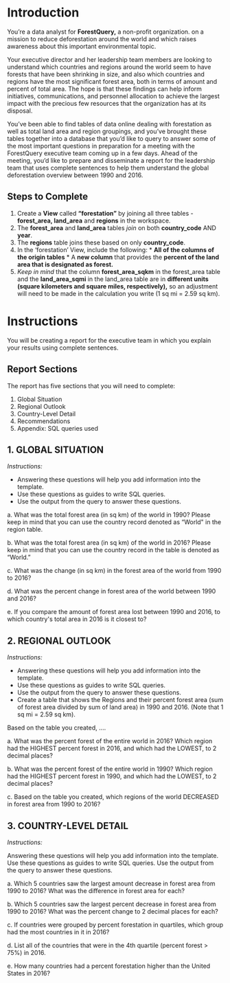 # Introduction

You’re a data analyst for **ForestQuery,** a non-profit organization. on a mission to reduce deforestation around the world and which raises awareness about this important environmental topic.

Your executive director and her leadership team members are looking to understand which countries and regions around the world seem to have forests that have been shrinking in size, and also which countries and regions have the most significant forest area, both in terms of amount and percent of total area. The hope is that these findings can help inform initiatives, communications, and personnel allocation to achieve the largest impact with the precious few resources that the organization has at its disposal.

You’ve been able to find tables of data online dealing with forestation as well as total land area and region groupings, and you’ve brought these tables together into a database that you’d like to query to answer some of the most important questions in preparation for a meeting with the ForestQuery executive team coming up in a few days. Ahead of the meeting, you’d like to prepare and disseminate a report for the leadership team that uses complete sentences to help them understand the global deforestation overview between 1990 and 2016.

## Steps to Complete ##

  1. Create a **View** called **“forestation”** by joining all three tables - **forest_area, land_area** and **regions** in the workspace.
  2. The **forest_area** and **land_area** tables *join* on both **country_code** AND **year**.
  3. The **regions** table joins these based on only **country_code**.
  4. In the ‘forestation’ View, include the following:
    * **All of the columns of the origin tables**
    * A **new column** that provides the **percent of the land area that is designated as forest.**
  5. *Keep in mind* that the column **forest_area_sqkm** in the forest_area table and the **land_area_sqmi** in the land_area table are in **different units (square kilometers   and square miles, respectively),** so an adjustment will need to be made in the calculation you write (1 sq mi = 2.59 sq km).

# Instructions #

You will be creating a report for the executive team in which you explain your results using complete sentences.

## Report Sections ##

The report has five sections that you will need to complete:

  1. Global Situation
  2. Regional Outlook
  3. Country-Level Detail
  4. Recommendations
  5. Appendix: SQL queries used

## 1. GLOBAL SITUATION ##

*Instructions:*

  * Answering these questions will help you add information into the template.
  * Use these questions as guides to write SQL queries.
  * Use the output from the query to answer these questions.

a. What was the total forest area (in sq km) of the world in 1990? Please keep in mind that you can use the country record denoted as “World" in the region table.

b. What was the total forest area (in sq km) of the world in 2016? Please keep in mind that you can use the country record in the table is denoted as “World.”

c. What was the change (in sq km) in the forest area of the world from 1990 to 2016?

d. What was the percent change in forest area of the world between 1990 and 2016?

e. If you compare the amount of forest area lost between 1990 and 2016, to which country's total area in 2016 is it closest to?

## 2. REGIONAL OUTLOOK ##

*Instructions:*

  * Answering these questions will help you add information into the template.
  * Use these questions as guides to write SQL queries.
  * Use the output from the query to answer these questions.
  * Create a table that shows the Regions and their percent forest area (sum of forest area divided by sum of land area) in 1990 and 2016. (Note that 1 sq mi = 2.59 sq km).

Based on the table you created, ....

a. What was the percent forest of the entire world in 2016? Which region had the HIGHEST percent forest in 2016, and which had the LOWEST, to 2 decimal places?

b. What was the percent forest of the entire world in 1990? Which region had the HIGHEST percent forest in 1990, and which had the LOWEST, to 2 decimal places?

c. Based on the table you created, which regions of the world DECREASED in forest area from 1990 to 2016?

## 3. COUNTRY-LEVEL DETAIL ##

*Instructions:*

Answering these questions will help you add information into the template.
Use these questions as guides to write SQL queries.
Use the output from the query to answer these questions.

a. Which 5 countries saw the largest amount decrease in forest area from 1990 to 2016? What was the difference in forest area for each?

b. Which 5 countries saw the largest percent decrease in forest area from 1990 to 2016? What was the percent change to 2 decimal places for each?

c. If countries were grouped by percent forestation in quartiles, which group had the most countries in it in 2016?

d. List all of the countries that were in the 4th quartile (percent forest > 75%) in 2016.

e. How many countries had a percent forestation higher than the United States in 2016?
